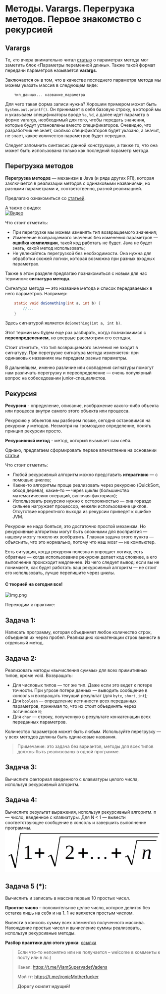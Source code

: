 # Методы. Varargs. Перегрузка методов. Первое знакомство с рекурсией

## Varargs

Те, кто вчера внимательно читал [статью](https://metanit.com/java/tutorial/2.16.php) о параметрах метода мог заметить
блок «Параметры переменной длины». Также такой формат передачи параметров называется **varargs**.

Заключается он в том, что в качестве последнего параметра метода мы можем указать массив в следующем виде:

```
    тип_данных... название_параметра
```

Для чего такая форма записи нужна? Хорошим примером может быть `System.out.printf()`. Он принимает в себя базовую
строку, в которой мы и указываем спецификаторы вроде `%s`, `%d`, а далее идет параметр в форме varargs, необходимый для
того, чтобы передать значения, которые будут установлены вместо спецификаторов. Очевидно, что разработчик не знает,
сколько спецификаторов будет указано, а значит, не знает, какое количество параметров будет передано.

Следует запомнить синтаксис данной конструкции, а также то, что она может быть использована только как последний
параметр метода.

## Перегрузка методов

**Перегрузка методов** — механизм в Java (и ряде других ЯП), которая заключается в реализации методов с одинаковыми
названиями, но разными параметрами и, соответственно, разной реализацией.

Предлагаю ознакомиться со [статьей](https://metanit.com/java/tutorial/2.18.php).

А также с видео:  
[![Видео](http://img.youtube.com/vi/OE6jUYt8O4Q/0.jpg)](https://www.youtube.com/watch?v=OE6jUYt8O4Q)

Что стоит отметить:

* При перегрузке мы можем изменять тип возвращаемого значения;
* Изменение возвращаемого значения без изменения параметров — **ошибка компиляции**, такой код работать не будет. Java
  не будет знать, какой метод использовать;
* Не увлекайтесь перегрузкой без необходимости. Она нужна для обработки схожей логики, которая возможна при разных
  входных параметрах.

Также в этом разделе предлагаю познакомиться с новым для нас термином: **сигнатура метода**.

Сигнатура метода — это название метода и список передаваемых в него параметров. Например:

```java
    static void doSomething(int a, int b) {
        //...
    }
```

Здесь сигнатурой является `doSomething(int a, int b)`.

Этот термин мы будем еще раз разбирать, когда познакомимся с **переопределением**, но впервые рассмотрим его сегодня.

Стоит отметить, что тип возвращаемого значения не входит в сигнатуру. При перегрузке сигнатура метода изменяется: при
одинаковых названиях мы передаем разные параметры.

В дальнейшем, именно различие или совпадения сигнатуры помогут нам различать перегрузку и переопределение — очень
популярный вопрос на собеседовании junior-специалистов.

## Рекурсия

**Рекурсия** - определение, описание, изображение какого-либо объекта или процесса внутри самого этого объекта или
процесса.

Рекурсию у объектов мы разберем позже, сегодня остановимся на рекурсии у методов. Несмотря на громоздкое определение,
понять принцип рекурсии просто.

**Рекурсивный метод** - метод, который вызывает сам себя.

Однако, предлагаем сформировать первое впечатление на основании [статьи](https://metanit.com/java/tutorial/2.8.php)

Что стоит отметить:

* Любой рекурсивный алгоритм можно представить **итеративно** — с помощью циклов;
* Какие-то алгоритмы проще реализовать через рекурсию (QuickSort, обход дерева), какие-то — через циклы (большинство
  математических операций, включая факториал);
* Использовать рекурсию нужно с осторожностью — она гораздо сильнее нагружает процессор, нежели использование циклов.
  Отсутствие корректного выхода из рекурсии приведет к ошибке JVM.

Рекурсии не надо бояться, это достаточно простой механизм. Но рекурсивные алгоритмы могут быть сложными для 
восприятия — нашему мозгу тяжело их вообразить. Главная задача этого пункта — объяснить, что это нормально, потому 
что наш мозг — не компьютер. 

Есть ситуации, когда рекурсия полезна и упрощает логику, есть обратные — когда использование рекурсии делает код
сложнее, а его выполнение происходит медленнее. Из чего следует вывод: если вы не понимаете, как будет работать ваш
рекурсивный алгоритм — не стоит его использовать, лучше перепишите через циклы.

#### С теорией на сегодня все!

![img.png](../../../commonmedia/defaultFooter.jpg)

Переходим к практике:

## Задача 1:

Написать программу, которая объединяет любое количество строк, объединяя их через пробел. Реализацию конкатенации строк
вынести в отдельный метод.

## Задача 2:

Реализовать методы «вычисления суммы» для всех примитивных типов, кроме void. Возвращать:

* Для числовых типов — тот же тип. Даже если это ведет к потере точности. При угрозе потери данных — выводить сообщение
  в консоль и возвращать текущий результат (для `byte`, `short`, `int`);
* Для `boolean` — определение истинности всех переданных параметров, принимая то, что их стоит объединять через
  логическое `И`;
* Для `char` — строку, полученную в результате конкатенации всех переданных параметров.

Количество параметров может быть любым. Используйте перегрузку — у всех методов должны быть одинаковые названия.

> Примечание: это задача без вариантов, методы для всех типов должны быть реализованы в одной программе.

## Задача 3:

Вычислите факториал введенного с клавиатуры целого числа, используя рекурсивный алгоритм.

## Задача 4:

Вычислите результат выражения, используя рекурсивный алгоритм. n — число, введенное с клавиатуры. Для N < 1 — вывести
соответствующее сообщение в консоль и завершить выполнение программы.  
![img.png](./exercise4.png)

## Задача 5 (*):

Вычислить и записать в массив первые 10 простых чисел.

**Простое число** – положительное целое число, которое делится без остатка лишь на себя и на 1. 1 не является простым
числом.

Вывести в консоль сумму всех элементов полученного массива. Нахождение простых чисел и вычисление суммы реализовать,
используя рекурсивные методы.

**Разбор практики для этого урока**:
[ссылка](https://github.com/KFalcon2022/practical-tasks/tree/master/src/com/walking/lesson7_varargs_overloading)

> Если что-то непонятно или не получается – welcome в комменты к посту или в лс:)
>
> Канал: https://t.me/ViamSupervadetVadens
>
> Мой тг: https://t.me/ironicMotherfucker
>
> **Дорогу осилит идущий!**
